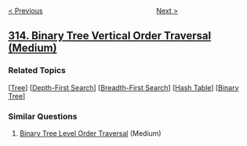 <!--|This file generated by command(leetcode description); DO NOT EDIT.    |-->
<!--+----------------------------------------------------------------------+-->
<!--|@author    openset <openset.wang@gmail.com>                           |-->
<!--|@link      https://github.com/openset                                 |-->
<!--|@home      https://github.com/openset/leetcode                        |-->
<!--+----------------------------------------------------------------------+-->

[< Previous](../super-ugly-number "Super Ugly Number")
　　　　　　　　　　　　　　　　
[Next >](../count-of-smaller-numbers-after-self "Count of Smaller Numbers After Self")

## [314. Binary Tree Vertical Order Traversal (Medium)](https://leetcode.com/problems/binary-tree-vertical-order-traversal "二叉树的垂直遍历")



### Related Topics
  [[Tree](../../tag/tree/README.md)]
  [[Depth-First Search](../../tag/depth-first-search/README.md)]
  [[Breadth-First Search](../../tag/breadth-first-search/README.md)]
  [[Hash Table](../../tag/hash-table/README.md)]
  [[Binary Tree](../../tag/binary-tree/README.md)]

### Similar Questions
  1. [Binary Tree Level Order Traversal](../binary-tree-level-order-traversal) (Medium)
